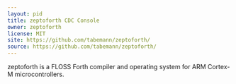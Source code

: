 ```yaml
---
layout: pid
title: zeptoforth CDC Console
owner: zeptoforth
license: MIT
site: https://github.com/tabemann/zeptoforth/
source: https://github.com/tabemann/zeptoforth/
---
```

zeptoforth is a FLOSS Forth compiler and operating system for ARM Cortex-M microcontrollers.


